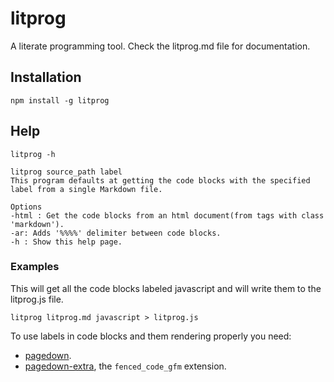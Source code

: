 # litprog

A literate programming tool. Check the litprog.md file for documentation.

## Installation

```
npm install -g litprog
```

## Help


```
litprog -h
```
```
litprog source_path label
This program defaults at getting the code blocks with the specified label from a single Markdown file.

Options
-html : Get the code blocks from an html document(from tags with class 'markdown').
-ar: Adds '%%%%' delimiter between code blocks.
-h : Show this help page.

```

### Examples

This will get all the code blocks labeled javascript and will write them to the litprog.js file.

```
litprog litprog.md javascript > litprog.js
```


To use labels in code blocks and them rendering properly you need:
* [pagedown](https://github.com/ujifgc/pagedown).
* [pagedown-extra](https://github.com/jmcmanus/pagedown-extra), the `fenced_code_gfm` extension.
